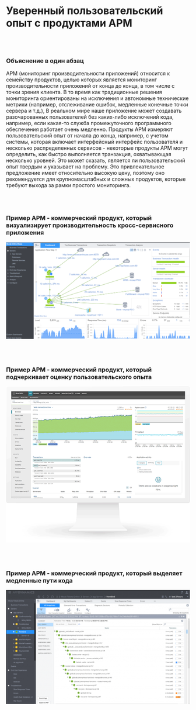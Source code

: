 # Уверенный пользовательский опыт с продуктами APM

<br/><br/>

### Объяснение в один абзац

APM (мониторинг производительности приложений) относится к семейству продуктов, целью которых является мониторинг производительности приложений от конца до конца, в том числе с точки зрения клиента. В то время как традиционные решения мониторинга ориентированы на исключения и автономные технические метрики (например, отслеживание ошибок, медленные конечные точки сервера и т.д.), В реальном мире наше приложение может создавать разочарованных пользователей без каких-либо исключений кода, например, если какая-то служба промежуточного программного обеспечения работает очень медленно. Продукты APM измеряют пользовательский опыт от начала до конца, например, с учетом системы, которая включает интерфейсный интерфейс пользователя и несколько распределенных сервисов - некоторые продукты APM могут определить, как быстро выполняется транзакция, охватывающая несколько уровней. Это может сказать, является ли пользовательский опыт твердым и указывает на проблему. Это привлекательное предложение имеет относительно высокую цену, поэтому оно рекомендуется для крупномасштабных и сложных продуктов, которые требуют выхода за рамки простого мониторинга.

<br/><br/>

### Пример APM - коммерческий продукт, который визуализирует производительность кросс-сервисного приложения

![APM example](../../assets/images/apm1.png "APM example")

<br/><br/>

### Пример APM - коммерческий продукт, который подчеркивает оценку пользовательского опыта

![APM example](../../assets/images/apm2.png "APM example")

<br/><br/>

### Пример APM - коммерческий продукт, который выделяет медленные пути кода

![APM example](../../assets/images/apm3.png "APM example")
